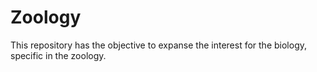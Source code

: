 # Zoology
This repository has the objective to expanse the interest for the biology, specific in the zoology.

